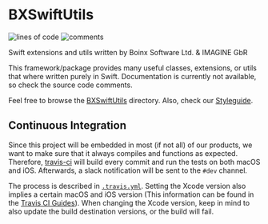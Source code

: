 # BXSwiftUtils
![lines of code](https://tokei.rs/b1/github/boinx/bxswiftutils?category=code) ![comments](https://tokei.rs/b1/github/boinx/bxswiftutils?category=comments)

Swift extensions and utils written by Boinx Software Ltd. & IMAGINE GbR

This framework/package provides many useful classes, extensions, or utils that where written purely in Swift. Documentation is currently not available, so check the source code comments.

Feel free to browse the [BXSwiftUtils](BXSwiftUtils) directory.
Also, check our [Styleguide](STYLEGUIDE.md).

## Continuous Integration
Since this project will be embedded in most (if not all) of our products, we want to make sure that it always compiles and functions as expected.
Therefore, [travis-ci](https://travis-ci.org/boinx/BXSwiftUtils) will build every commit and run the tests on both macOS and iOS.
Afterwards, a slack notification will be sent to the `#dev` channel.

The process is described in [ `.travis.yml`](.travis.yml).
Setting the Xcode version also implies a certain macOS and iOS version (This information can be found in the [Travis CI Guides](https://docs.travis-ci.com/user/reference/osx/#Xcode-version)).
When changing the Xcode version, keep in mind to also update the build destination versions, or the build will fail.
